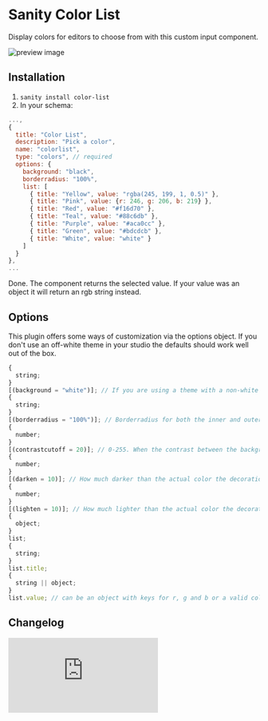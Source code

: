 # Sanity Color List

Display colors for editors to choose from with this custom input component.

![preview image](https://github.com/KimPaow/sanity-color-picker/raw/master/src/images/preview.png)

## Installation

1. `sanity install color-list`
2. In your schema:

```js
...,
{
  title: "Color List",
  description: "Pick a color",
  name: "colorlist",
  type: "colors", // required
  options: {
    background: "black",
    borderradius: "100%",
    list: [
      { title: "Yellow", value: "rgba(245, 199, 1, 0.5)" },
      { title: "Pink", value: {r: 246, g: 206, b: 219} },
      { title: "Red", value: "#f16d70" },
      { title: "Teal", value: "#88c6db" },
      { title: "Purple", value: "#aca0cc" },
      { title: "Green", value: "#bdcdcb" },
      { title: "White", value: "white" }
    ]
  }
},
...
```

Done. The component returns the selected value. If your value was an object it will return an rgb string instead.

## Options

This plugin offers some ways of customization via the options object. If you don't use an off-white theme in your studio the defaults should work well out of the box.

```js
{
  string;
}
[(background = "white")]; // If you are using a theme with a non-white bg use this to inform the plugin of this non-white background color so that contrasts can be calculated properly
{
  string;
}
[(borderradius = "100%")]; // Borderradius for both the inner and outer items
{
  number;
}
[(contrastcutoff = 20)]; // 0-255. When the contrast between the background and the color falls below this level decorate the item with a lighter/darker value for better contrast
{
  number;
}
[(darken = 10)]; // How much darker than the actual color the decoration color will be
{
  number;
}
[(lighten = 10)]; // How much lighter than the actual color the decoration color will be
{
  object;
}
list;
{
  string;
}
list.title;
{
  string || object;
}
list.value; // can be an object with keys for r, g and b or a valid color string. 0x formatted hex strings are not supported at the moment.
```

## Changelog

![See the changelog here.](https://github.com/KimPaow/sanity-color-picker/raw/master/CHANGELOG.md)
